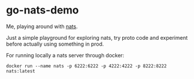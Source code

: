 # go-nats-demo

Me, playing around with [nats](https://nats.io/).

Just a simple playground for exploring nats, try proto code and experiment before actually using something in prod.

For running locally a nats server through docker: 
```
docker run --name nats -p 6222:6222 -p 4222:4222 -p 8222:8222 nats:latest
```